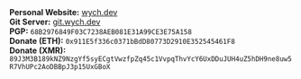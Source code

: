 <h1> </h1><br>
<strong>Personal Website:</strong> <a href="https://wych.dev" target="_blank">wych.dev</a><br>
<strong>Git Server:</strong> <a href="https://git.wych.dev" target="_blank">git.wych.dev</a><br>
<strong>PGP:</strong> <code>68B2976849F03C7238AEB081E31A99CE3E75A158</code><br>
<strong>Donate (ETH):</strong> <code>0x911E5f336c0371bBdD80773D2910E352545461F8</code><br>
<strong>Donate (XMR):</strong> <code>89J3M3B189kNZ9NzgYf5syECgtVwzfpZq45c1VvpqThvYcY6UxDDuJUH4uZ5hDH9ne8uw5R7VhUPc2AoDBBpJ3p15UxGBoX</code>
<h1> </h1>
